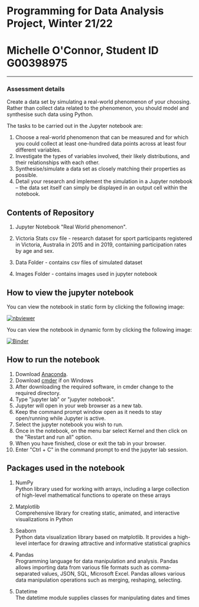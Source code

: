 # Programming for Data Analysis Project, Winter 21/22

# Michelle O'Connor, Student ID G00398975


***
### Assessment details    

Create a data set by simulating a real-world phenomenon of your choosing.   
Rather than collect data related to the phenomenon, you should model and synthesise such data using Python.

The tasks to be carried out in the Jupyter notebook are:


1. Choose a real-world phenomenon that can be measured and for which you could collect at least one-hundred data points across at least four different variables.
2. Investigate the types of variables involved, their likely distributions, and their relationships with each other.
3. Synthesise/simulate a data set as closely matching their properties as possible.
4. Detail your research and implement the simulation in a Jupyter notebook – the data set itself can simply be displayed in an output cell within the notebook.  


## Contents of Repository   

1. Jupyter Notebook "Real World phenomenon".  

2. Victoria Stats csv file - research dataset for sport participants registered in Victoria, Australia in 2015 and in 2019, containing participation rates by age and sex.  

3. Data Folder - contains csv files of simulated dataset    

4. Images Folder - contains images used in jupyter notebook


## How to view the jupyter notebook

You can view the notebook in static form by clicking the following image:

[![nbviewer](https://raw.githubusercontent.com/jupyter/design/master/logos/Badges/nbviewer_badge.svg)](https://nbviewer.org/github/Michelleoc/programming-for-data-analysis-project/blob/main/real-world-phenomenon.ipynb)

You can view the notebook in dynamic form by clicking the following image:

[![Binder](https://mybinder.org/badge_logo.svg)](https://mybinder.org/v2/gh/Michelleoc/programming-for-data-analysis-project/HEAD?labpath=real-world-phenomenon.ipynb)

## How to run the notebook

1. Download [Anaconda](https://www.anaconda.com/products/individual).
2. Download [cmder](https://cmder.net/) if on Windows
3. After downloading the required software, in cmder change to the required directory. 
4. Type "jupyter lab" or "jupyter notebook".
5. Jupyter will open in your web browser as a new tab. 
6. Keep the command prompt window open as it needs to stay open/running while Jupyter is active.
7. Select the jupyter notebook you wish to run.
8. Once in the notebook, on the menu bar select Kernel and then click on the "Restart and run all" option.
9. When you have finished, close or exit the tab in your browser.
10. Enter "Ctrl + C" in the command prompt to end the jupyter lab session.
  


## Packages used in the notebook

1. NumPy  
    Python library used for working with arrays, including a large collection of high-level mathematical functions to operate on these arrays  

2. Matplotlib  
    Comprehensive library for creating static, animated, and interactive visualizations in Python  

3. Seaborn  
    Python data visualization library based on matplotlib. It provides a high-level interface for drawing attractive and informative statistical graphics
    
4. Pandas   
    Programming language for data manipulation and analysis. Pandas allows importing data from various file formats such as comma-separated values, JSON, SQL, Microsoft Excel. Pandas allows various data manipulation operations such as merging, reshaping, selecting.

5. Datetime    
    The datetime module supplies classes for manipulating dates and times